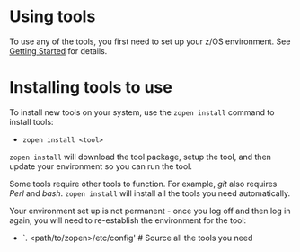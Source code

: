 # Using tools 

To use any of the tools, you first need to set up your z/OS environment. See [Getting Started](/Guides/QuickStart) for details.

# Installing tools to use

To install new tools on your system, use the `zopen install` command to install tools:

- `zopen install <tool>`

`zopen install` will download the tool package, setup the tool, and then update your environment so you can run the tool. 

Some tools require other tools to function. For example, _git_ also requires _Perl_ and _bash_. `zopen install` will install
all the tools you need automatically.

Your environment set up is not permanent - once you log off and then log in again, you will need to re-establish the 
environment for the tool:

- `. <path/to/zopen>/etc/config' # Source all the tools you need
